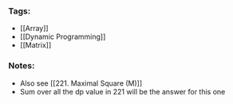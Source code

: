 ### Tags:
- [[Array]]
- [[Dynamic Programming]]
- [[Matrix]]
### Notes:
- Also see [[221. Maximal Square (M)]]
- Sum over all the dp value in 221 will be the answer for this one